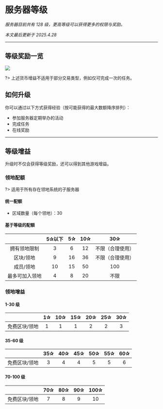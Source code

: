 # 服务器等级

*服务器目前共有 128 级，更高等级可以获得更多的权限与奖励。*

*本文最后更新于 2025.4.28*

----------

## 等级奖励一览


![](https://assets-docs.usolia.net/docs.usolia.net/images/mechanisms/levels.png)

?> 上述货币增益不适用于部分交易类型，例如仅可完成一次的任务。


## 如何升级

你可以通过以下方式获得经验（按可能获得的最大数额降序排列）：

 - 参加服务器定期举办的活动
 - 完成任务
 - 在线奖励

----------

## 等级增益

升级时不仅会获得等级奖励，还可以得到其他游戏增益。

### 领地配额

?>  适用于所有存在领地系统的子服务器

#### 统一配额

- 区域数量（每个领地）：30

#### 基于等级的配额

|         | 5✰以下 | 5✰  | 10✰ |   30✰    |
| :-----: | :--: | :-: | :-: | :------: |
| 拥有领地限制  |  3   |  6  | 12  | 不限（合理使用） |
|  区块/领地  |  9   | 16  | 36  | 不限（合理使用） |
|  成员/领地  |  10  | 15  | 50  |   100    |
| 最多可加入领地 |  4   |  8  | 20  |    不限    |

### 领地增益

#### 1-30 级

|         | 1✰  | 10✰ | 15✰ | 20✰ | 25✰ | 30✰ |
| :-----: | :-: | :-: | :-: | :-: | :-: | :-: |
| 免费区块/领地 |  1  |  1  |  1  |  2  |  2  |  3  |

#### 35-60 级

|         | 35✰ | 40✰ | 45✰ | 50✰ | 55✰ | 60✰ |
| :-----: | :-: | :-: | :-: | :-: | :-: | :-: |
| 免费区块/领地 |  3  |  4  |  4  |  5  |  5  |  6  |


#### 70-100 级

|         | 70✰ | 80✰ | 90✰ | 100✰ |
| :-----: | :-: | :-: | :-: | :--: |
| 免费区块/领地 |  7  |  8  |  9  |  10  |
